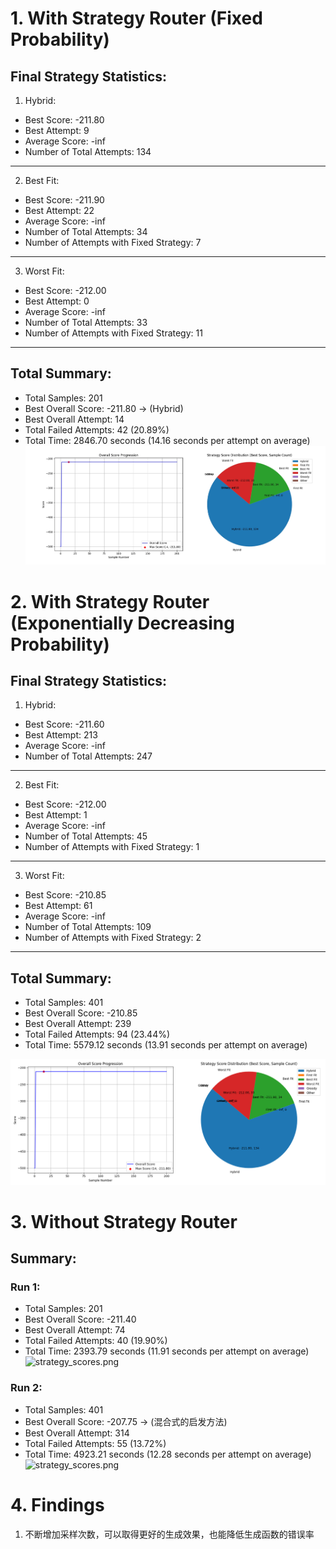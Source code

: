 # 1. With Strategy Router (Fixed Probability)

Final Strategy Statistics:
------------------------------------------------
1. Hybrid:
- Best Score: -211.80 
- Best Attempt: 9 
- Average Score: -inf 
- Number of Total Attempts: 134
--------------------------------------------------
2. Best Fit:
- Best Score: -211.90 
- Best Attempt: 22 
- Average Score: -inf 
- Number of Total Attempts: 34 
- Number of Attempts with Fixed Strategy: 7
--------------------------------------------------
3. Worst Fit:
- Best Score: -212.00 
- Best Attempt: 0 
- Average Score: -inf 
- Number of Total Attempts: 33 
- Number of Attempts with Fixed Strategy: 11
--------------------------------------------------
Total Summary:
---
- Total Samples: 201 
- Best Overall Score: -211.80 -> (Hybrid)
- Best Overall Attempt: 14 
- Total Failed Attempts: 42 (20.89%)
- Total Time: 2846.70 seconds (14.16 seconds per attempt on average)
![strategy_scores.png](fixed%20pb.jpeg)

# 2. With Strategy Router (Exponentially Decreasing Probability)

Final Strategy Statistics:
---
1. Hybrid:
- Best Score: -211.60
- Best Attempt: 213
- Average Score: -inf
- Number of Total Attempts: 247
--------------------------------------------------
2. Best Fit:
- Best Score: -212.00
- Best Attempt: 1
- Average Score: -inf
- Number of Total Attempts: 45
- Number of Attempts with Fixed Strategy: 1
--------------------------------------------------
3. Worst Fit:
- Best Score: -210.85
- Best Attempt: 61
- Average Score: -inf
- Number of Total Attempts: 109
- Number of Attempts with Fixed Strategy: 2
--------------------------------------------------
Total Summary:
---
- Total Samples: 401
- Best Overall Score: -210.85
- Best Overall Attempt: 239
- Total Failed Attempts: 94 (23.44%)
- Total Time: 5579.12 seconds (13.91 seconds per attempt on average)

![strategy_scores.png](strategy_scores.png)

# 3. Without Strategy Router

Summary:
---
### Run 1:
- Total Samples: 201 
- Best Overall Score: -211.40 
- Best Overall Attempt: 74 
- Total Failed Attempts: 40 (19.90%)
- Total Time: 2393.79 seconds (11.91 seconds per attempt on average)
![strategy_scores.png](../Case0_BinPacking/run1.jpeg)

### Run 2:
- Total Samples: 401
- Best Overall Score: -207.75 -> (混合式的启发方法)
- Best Overall Attempt: 314
- Total Failed Attempts: 55 (13.72%)
- Total Time: 4923.21 seconds (12.28 seconds per attempt on average)
![strategy_scores.png](../Case0_BinPacking/run2.png)

# 4. Findings
1. 不断增加采样次数，可以取得更好的生成效果，也能降低生成函数的错误率
